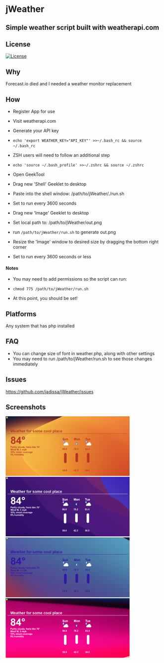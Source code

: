 # jWeather
## Simple weather script built with weatherapi.com

## License
[![License](https://img.shields.io/badge/license-GPL-blue)](LICENSE)

## Why
Forecast.io died and I needed a weather monitor replacement

## How
- Register App for use
- Visit weatherapi.com
- Generate your API key
- ```echo 'export WEATHER_KEY="API_KEY"' >>~/.bash_rc && source ~/.bash_rc```

- ZSH users will need to follow an additional step
- ```echo 'source ~/.bash_profile' >>~/.zshrc && source ~/.zshrc```

- Open GeekTool
- Drag new 'Shell' Geeklet to desktop
- Paste into the shell window: /path/to/jWeather/./run.sh
- Set to run every 3600 seconds

- Drag new 'Image' Geeklet to desktop
- Set local path to: /path/to/jWeather/out.png
- run ```/path/to/jWeather/run.sh``` to generate out.png
- Resize the 'Image' window to desired size by dragging the bottom right corner
- Set to run every 3600 seconds or less

#### Notes
- You may need to add permissions so the script can run:
- ```chmod 775 /path/to/jWeather/run.sh```

- At this point, you should be set!

## Platforms
Any system that has php installed

## FAQ
- You can change size of font in weather.php, along with other settings
- You may need to run /path/to/jWeather/run.sh to see those changes immediately

## Issues
https://github.com/jadissa/jWeather/issues

## Screenshots
<p float="left">
  <img src="screenshots/1.png" width="400" />
  <img src="screenshots/2.png" width="400" />
  <img src="screenshots/3.png" width="400" />
  <img src="screenshots/4.png" width="400" />
</p>